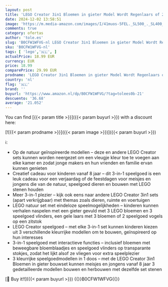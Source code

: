 ```yaml
---
layout: post
title: 'LEGO Creator 3in1 Bloemen in gieter Model Wordt Regenlaars of 2 Speelgoed Vogels op Zitstok  Dierenset voor Kinderen  Creatief Cadeau met Natuur Thema voor Meisjes en Jongens van 8 jaar en Ouder 31149'
date: 2024-12-02 13:58:51
image: 'https://m.media-amazon.com/images/I/41muos-5FEL._SL500_._SL400_.jpg'
comments: true
category: ofertas
author: 'tole.es'
slug: 'B0CFW1WFVG-nl LEGO Creator 3in1 Bloemen in gieter Model Wordt Regenlaars...'
sku: 'B0CFW1WFVG-nl'
tags: [ 'lego','🇳🇱', ]
actualPrice: 18.99 EUR
currency: EUR
price: 18.99
comparePrice: 29.99 EUR
prodname: 'LEGO Creator 3in1 Bloemen in gieter Model Wordt Regenlaars of 2 Speelgoed Vogels op Zitstok  Dierenset voor Kinderen  Creatief Cadeau met Natuur Thema voor Meisjes en Jongens van 8 jaar en Ouder 31149'
country: 'nl'
flag: '🇳🇱'
brand: ''
buyurl: 'https://www.amazon.nl/dp/B0CFW1WFVG/?tag=tolees0b-21'
descuento: '36.68'
average: '21.052'
---
```


You can find [{{< param title >}}]({{< param buyurl >}}) with a discount here:

[![{{< param prodname >}}]({{< param image >}})]({{< param buyurl >}})

ℹ️:

- Op de natuur geïnspireerde modellen – deze en andere LEGO Creator sets kunnen worden neergezet om een vleugje kleur toe te voegen aan elke kamer en zodat jonge makers en hun vrienden en familie ervan kunnen genieten
- Creatief cadeau voor kinderen vanaf 8 jaar – dit 3-in-1 speelgoed is een leuk cadeau voor een verjaardag of de feestdagen voor meisjes en jongens die van de natuur, speelgoed dieren en bouwen met LEGO stenen houden
- Meer 3-in-1 plezier – kijk ook eens naar andere LEGO Creator 3in1 sets (apart verkrijgbaar) met themas zoals dieren, ruimte en voertuigen
- LEGO natuur set met eindeloze speelmogelijkheden – kinderen kunnen verhalen naspelen met een gieter gevuld met 3 LEGO bloemen en 3 speelgoed vlinders, een gele laars met 3 bloemen of 2 speelgoed vogels op een zitstok
- LEGO Creator speelgoed – met elke 3-in-1 set kunnen kinderen kiezen uit 3 verschillende kleurrijke modellen om te bouwen, geïnspireerd op hun interesses
- 3-in-1 speelgoed met interactieve functies – inclusief bloemen met beweegbare bloemblaadjes en speelgoed vlinders op transparante stokjes, zodat het lijkt alsof ze vliegen voor extra speelplezier
- 3 kleurrijke speelgoedmodellen in 1 doos – met de LEGO Creator 3in1 Bloemen in gieter bouwset kunnen meisjes en jongens vanaf 8 jaar 3 gedetailleerde modellen bouwen en herbouwen met dezelfde set stenen

[🛒 Buy it!!]({{< param buyurl >}})
{{<world>}}B0CFW1WFVG{{</world>}}

